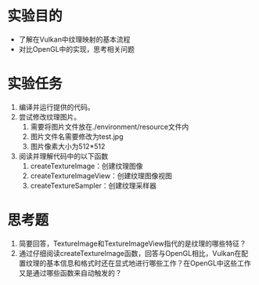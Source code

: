# **实验目的**

- 了解在Vulkan中纹理映射的基本流程
- 对比OpenGL中的实现，思考相关问题

# **实验任务**

1. 编译并运行提供的代码。
2. 尝试修改纹理图片。
   1.  需要将图片文件放在./environment/resource文件内
   2. 图片文件名需要修改为test.jpg
   3.  图片像素大小为512*512
3. 阅读并理解代码中的以下函数
   1. createTextureImage：创建纹理图像
   2. createTextureImageView：创建纹理图像视图
   3. createTextureSampler：创建纹理采样器

# **思考题**

1. 简要回答，TextureImage和TextureImageView指代的是纹理的哪些特征？
2. 通过仔细阅读createTextureImage函数，回答与OpenGL相比，Vulkan在配置纹理的基本信息和格式时还在显式地进行哪些工作？在OpenGL中这些工作又是通过哪些函数来自动触发的？